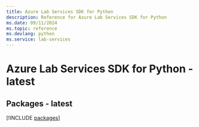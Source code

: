 ```yaml
---
title: Azure Lab Services SDK for Python
description: Reference for Azure Lab Services SDK for Python
ms.date: 09/11/2024
ms.topic: reference
ms.devlang: python
ms.service: lab-services
---
```

# Azure Lab Services SDK for Python - latest
## Packages - latest
[!INCLUDE [packages](lab-services-index.md)]